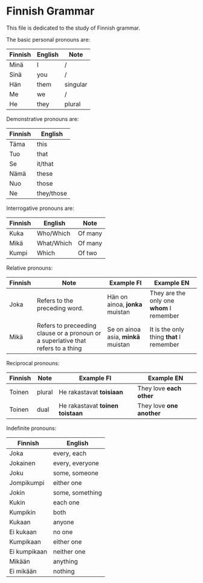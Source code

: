 # Finnish Grammar

This file is dedicated to the study of Finnish grammar.

The basic personal pronouns are:

| Finnish | English | Note |
| ------- | ------- | ---- |
| Minä | I | / |
| Sinä | you | / |
| Hän | them | singular |
| Me | we | / |
| He | they | plural |

Demonstrative pronouns are:

| Finnish | English |
| ------- | ------- |
| Täma | this |
| Tuo | that |
| Se | it/that |
| Nämä | these |
| Nuo | those |
| Ne | they/those |

Interrogative pronouns are:

| Finnish | English | Note |
| ------- | ------- | ---- |
| Kuka | Who/Which | Of many |
| Mikä | What/Which | Of many |
| Kumpi | Which | Of two |

Relative pronouns:

| Finnish | Note | Example FI | Example EN |
| ------- | ---- | ---------- | ---------- |
| Joka | Refers to the preceding word. | Hän on ainoa, **jonka** muistan | They are the only one **whom** I remember |
| Mikä | Refers to preceeding clause or a pronoun or a superlative that refers to a thing | Se on ainoa asia, **minkä** muistan | It is the only thing **that** I remember | 

Reciprocal pronouns:

| Finnish | Note | Example FI | Example EN |
| ------- | ---- | ---------- | ---------- |
| Toinen | plural | He rakastavat **toisiaan** | They love **each other** |
| Toinen | dual | He rakastavat **toinen toistaan** | They love **one another**

Indefinite pronouns:

| Finnish | English |
| ------- | ------- |
| Joka | every, each |
| Jokainen | every, everyone |
| Joku | some, someone |
| Jompikumpi | either one |
| Jokin | some, something |
| Kukin | each one |
| Kumpikin | both |
| Kukaan | anyone |
| Ei kukaan | no one |
| Kumpikaan | either one |
| Ei kumpikaan | neither one |
| Mikään | anything |
| Ei mikään | nothing |

